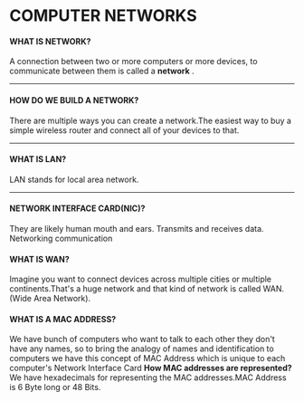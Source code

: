 # COMPUTER NETWORKS


#### WHAT IS NETWORK?

A connection between two or more computers or more devices, to communicate between them is called a **network** .<br>

---------


#### HOW DO WE BUILD A NETWORK?

There are multiple ways you can create a network.The easiest way to buy a simple wireless router and connect all of your devices to that.


---------


#### WHAT IS LAN?


LAN stands for local area network.


-----


#### NETWORK INTERFACE CARD(NIC)?

They are likely human mouth and ears. Transmits and receives data. Networking communication



#### WHAT IS WAN?

Imagine you want to connect devices across multiple cities or multiple continents.That's a huge network  and that kind of network is called WAN.(Wide Area Network).



#### WHAT IS A MAC ADDRESS?

We have bunch of computers who want to talk to each other they don't have any names, so to bring the analogy of names and identification  to computers we have this concept of  MAC Address which is unique to each computer's Network Interface Card **How MAC addresses are represented?** We have hexadecimals for representing the MAC addresses.MAC Address is 6 Byte long or 48 Bits.

